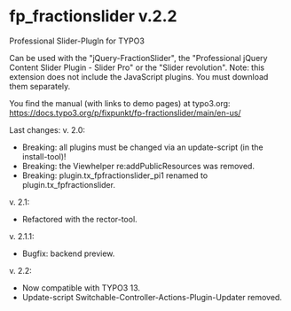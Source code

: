 # fp_fractionslider v.2.2

Professional Slider-PlugIn for TYPO3

Can be used with the "jQuery-FractionSlider", the "Professional jQuery Content Slider Plugin - Slider Pro" or the "Slider revolution".
Note: this extension does not include the JavaScript plugins. You must download them separately.

You find the manual (with links to demo pages) at typo3.org:
https://docs.typo3.org/p/fixpunkt/fp-fractionslider/main/en-us/

Last changes:
v. 2.0:
- Breaking: all plugins must be changed via an update-script (in the install-tool)!
- Breaking: the Viewhelper re:addPublicResources was removed.
- Breaking: plugin.tx_fpfractionslider_pi1 renamed to plugin.tx_fpfractionslider.

v. 2.1:
- Refactored with the rector-tool.

v. 2.1.1:
- Bugfix: backend preview.

v. 2.2:
- Now compatible with TYPO3 13.
- Update-script Switchable-Controller-Actions-Plugin-Updater removed.